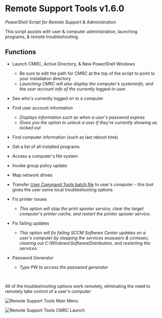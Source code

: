 
# Remote Support Tools v1.6.0
*PowerShell Script for Remote Support & Administration*

This script assists with user & computer administration, launching programs, & remote troubleshooting.


## Functions

* Launch CMRC, Active Directory, & New PowerShell Windows
	- Be sure to edit the path for CMRC at the top of the script to point to your installation directory
	- *Launching CMRC will also display the computer's systeminfo, and the user account info of the currently logged-in user.*
	
* See who's currently logged on to a computer

* Find user account information
	- *Displays information such as when a user's password expires*
	- *Gives you the option to unlock a user if they're currently showing as locked out*

* Find computer information (such as last reboot time)
* Get a list of all installed programs
* Access a computer's file system
* Invoke group policy update
* Map network drives

* Transfer [User Command Tools batch file](https://github.com/Justin-Lund/IT-Support-Batch-Files/) to user's computer - this tool gives the user some local troubleshooting options

* Fix printer issues
	- *This option will stop the print spooler service, clear the target computer's printer cache, and restart the printer spooler service.*

* Fix failing updates
	- *This option will fix failing SCCM Software Center updates on a user's computer by stopping the services wuauserv & ccmexec, clearing out C:\Windows\SoftwareDistribution, and restarting the services.*

* Password Generator
	- *Type PW to access the password generator*

&nbsp;

All of the troubleshooting options work remotely, eliminating the need to remotely take control of a user's computer


![Remote Support Tools Main Menu](https://i.imgur.com/DTEaB3k.png)

![Remote Support Tools CMRC Launch](https://i.imgur.com/bls4mEL.png)


